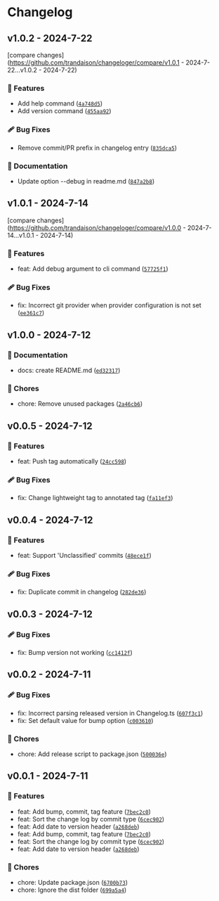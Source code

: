 # Changelog

## v1.0.2 - 2024-7-22

[compare changes](https://github.com/trandaison/changeloger/compare/v1.0.1 - 2024-7-22...v1.0.2 - 2024-7-22)


### 🚀 Features

- Add help command ([`4a748d5`](https://github.com/trandaison/changeloger/commit/4a748d5))
- Add version command ([`455aa92`](https://github.com/trandaison/changeloger/commit/455aa92))

### 🩹 Bug Fixes

- Remove commit/PR prefix in changelog entry ([`835dca5`](https://github.com/trandaison/changeloger/commit/835dca5))

### 📖 Documentation

- Update option --debug in readme.md ([`847a2b8`](https://github.com/trandaison/changeloger/commit/847a2b8))


## v1.0.1 - 2024-7-14

[compare changes](https://github.com/trandaison/changeloger/compare/v1.0.0 - 2024-7-14...v1.0.1 - 2024-7-14)


### 🚀 Features

- feat: Add debug argument to cli command ([`57725f1`](https://github.com/trandaison/changeloger/commit/57725f1))

### 🩹 Bug Fixes

- fix: Incorrect git provider when provider configuration is not set ([`ee361c7`](https://github.com/trandaison/changeloger/commit/ee361c7))


## v1.0.0 - 2024-7-12


### 📖 Documentation

- docs: create README.md ([`ed32317`](https://github.com/trandaison/changeloger/commit/ed32317))

### 🏡 Chores

- chore: Remove unused packages ([`2a46cb6`](https://github.com/trandaison/changeloger/commit/2a46cb6))


## v0.0.5 - 2024-7-12


### 🚀 Features

- feat: Push tag automatically ([`24cc598`](https://github.com/trandaison/changeloger/commit/24cc598))

### 🩹 Bug Fixes

- fix: Change lightweight tag to annotated tag ([`fa11ef3`](https://github.com/trandaison/changeloger/commit/fa11ef3))


## v0.0.4 - 2024-7-12


### 🚀 Features

- feat: Support 'Unclassified' commits ([`48ece1f`](https://github.com/trandaison/changeloger/commit/48ece1f))

### 🩹 Bug Fixes

- fix: Duplicate commit in changelog ([`282de36`](https://github.com/trandaison/changeloger/commit/282de36))


## v0.0.3 - 2024-7-12


### 🩹 Bug Fixes

- fix: Bump version not working ([`cc1412f`](https://github.com/trandaison/changeloger/commit/cc1412f))


## v0.0.2 - 2024-7-11


### 🩹 Bug Fixes

- fix: Incorrect parsing released version in Changelog.ts ([`607f3c1`](https://github.com/trandaison/changeloger/commit/607f3c1))
- fix: Set default value for bump option ([`c003610`](https://github.com/trandaison/changeloger/commit/c003610))

### 🏡 Chores

- chore: Add release script to package.json ([`500036e`](https://github.com/trandaison/changeloger/commit/500036e))


## v0.0.1 - 2024-7-11


### 🚀 Features

- feat: Add bump, commit, tag feature ([`7bec2c0`](https://github.com/trandaison/changeloger/commit/7bec2c0))
- feat: Sort the change log by commit type ([`6cec902`](https://github.com/trandaison/changeloger/commit/6cec902))
- feat: Add date to version header ([`a268deb`](https://github.com/trandaison/changeloger/commit/a268deb))
- feat: Add bump, commit, tag feature ([`7bec2c0`](https://github.com/trandaison/changeloger/commit/7bec2c0))
- feat: Sort the change log by commit type ([`6cec902`](https://github.com/trandaison/changeloger/commit/6cec902))
- feat: Add date to version header ([`a268deb`](https://github.com/trandaison/changeloger/commit/a268deb))

### 🏡 Chores

- chore: Update package.json ([`6700b73`](https://github.com/trandaison/changeloger/commit/6700b73))
- chore: Ignore the dist folder ([`699a5a4`](https://github.com/trandaison/changeloger/commit/699a5a4))
